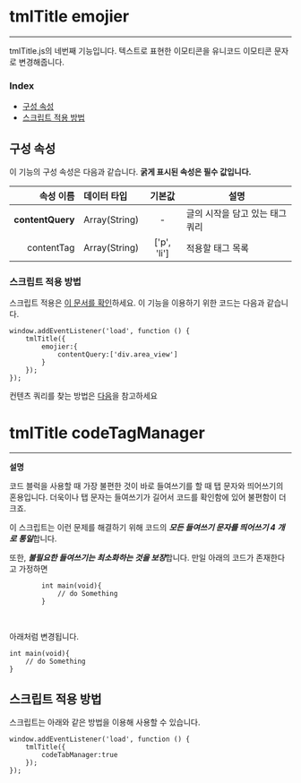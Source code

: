 # tmlTitle emojier
---
tmlTitle.js의 네번째 기능입니다. 텍스트로 표현한 이모티콘을 유니코드 이모티콘 문자로 변경해줍니다.

### Index
* [구성 속성](#구성-속성)
* [스크립트 적용 방법](#스크립트-적용-방법)

## 구성 속성
이 기능의 구성 속성은 다음과 같습니다. **굵게 표시된 속성은 필수 값입니다.**

|속성 이름                  |데이터 타입            |기본값     |설명   							|
|--------------------------:|:----------------------|:---------:|-----------------------------------|
|**contentQuery**			|Array(String)			|-			|글의 시작을 담고 있는 태그 쿼리	|
|contentTag                 |Array(String)          |['p', 'li']|적용할 태그 목록                   |

### 스크립트 적용 방법
스크립트 적용은 [이 문서를 확인](readme.md#스크립트-적용-방법)하세요. 이 기능을 이용하기 위한 코드는 다음과 같습니다.
```
window.addEventListener('load', function () {
    tmlTitle({
        emojier:{
            contentQuery:['div.area_view']
        }
    });
});
```

컨텐츠 쿼리를 찾는 방법은 [다음](indexor.md#쿼리-찾기)을 참고하세요


# tmlTitle codeTagManager
---
**설명**

코드 블럭을 사용할 때 가장 불편한 것이 바로 들여쓰기를 할 때 탭 문자와 띄어쓰기의
혼용입니다. 더욱이나 탭 문자는 들여쓰기가 길어서 코드를 확인함에 있어 불편함이 더 크죠.

이 스크립트는 이런 문제를 해결하기 위해 코드의 ***모든 들여쓰기 문자를 띄어쓰기 4 개로 통일***합니다.

또한, ***불필요한 들여쓰기는 최소화하는 것을 보장***합니다. 만일 아래의 코드가 존재한다고 가정하면
```
        int main(void){
            // do Something
        }
```
<br>

아래처럼 변경됩니다.
```
int main(void){
    // do Something
}
```


## 스크립트 적용 방법
스크립트는 아래와 같은 방법을 이용해 사용할 수 있습니다.
```
window.addEventListener('load', function () {
    tmlTitle({
        codeTabManager:true
    });
});
```